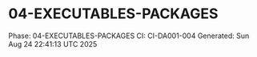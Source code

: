 # 04-EXECUTABLES-PACKAGES
Phase: 04-EXECUTABLES-PACKAGES
CI: CI-DA001-004
Generated: Sun Aug 24 22:41:13 UTC 2025
